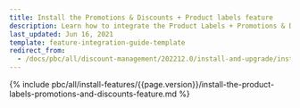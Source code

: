 ```yaml
---
title: Install the Promotions & Discounts + Product labels feature
description: Learn how to integrate the Product Labels + Promotions & Discounts feature into a Spryker project.
last_updated: Jun 16, 2021
template: feature-integration-guide-template
redirect_from:
  - /docs/pbc/all/discount-management/202212.0/install-and-upgrade/install-the-promotions-and-discounts-product-labels-feature.html 
---
```


{% include pbc/all/install-features/{{page.version}}/install-the-product-labels-promotions-and-discounts-feature.md %} <!-- To edit, see /_includes/pbc/all/install-features/202212.0/install-the-product-labels-promotions-and-discounts-feature.md -->
